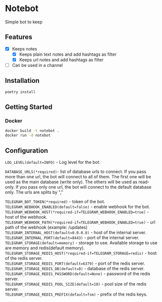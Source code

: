 # Notebot

Simple bot to keep

## Features
- [x] Keeps notes
    - [x] Keeps plain text notes and add hashtags as filter
    - [x] Keeps url notes and add hashtags as filter
- [ ] Can be used in a channel

## Installation
```bash
poetry install
```

## Getting Started

### Docker
```bash
docker build -t notebot .
docker run -d notebot
```

## Configuration

`LOG_LEVEL(default=INFO)` - Log level for the bot.<br>

`DATABASE_URLS(*required)`- list of database urls to connect. 
If you pass more than one url, the bot will connect to all of them. 
The first one will be used as the main database (write only). 
The others will be used as read-only. 
If you pass only one url, the bot will connect to the default database only. 
The urls are splits by ","<br>


`TELEGRAM_BOT_TOKEN(*required)` - token of the bot.<br>
`TELEGRAM_WEBHOOK_ENABLED(default=false)` - enable webhook for the bot.<br>
`TELEGRAM_WEBHOOK_HOST(*required-if=TELEGRAM_WEBHOOK_ENABLED=true)` - host of the webhook.<br>
`TELEGRAM_WEBHOOK_PATH(*required-if=TELEGRAM_WEBHOOK_ENABLED=true)` - url path of the webhook (example: /updates)<br>
`TELEGRAM_INTERNAL_HOST(default=0.0.0.0)` - host of the internal server.<br>
`TELEGRAM_INTERNAL_PORT(default=8443)` - port of the internal server.<br>
`TELEGRAM_STORAGE(default=memory)` - storage to use. Available storage to use are memory and redis(default memory).<br>
`TELEGRAM_STORAGE_REDIS_HOST(*required-if=TELEGRAM_STORAGE=redis)` - host of the redis server.<br>
`TELEGRAM_STORAGE_REDIS_PORT(default=6379)` - port of the redis server.<br>
`TELEGRAM_STORAGE_REDIS_DB(default=0)` - database of the redis server.<br>
`TELEGRAM_STORAGE_REDIS_PASSWORD(default=None)` - password of the redis server.<br>
`TELEGRAM_STORAGE_REDIS_POOL_SIZE(default=10)` - pool size of the redis server.<br>
`TELEGRAM_STORAGE_REDIS_PREFIX(default=fsm)` - prefix of the redis keys.<br>


